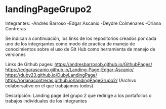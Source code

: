# landingPageGrupo2
Integrantes:
-Andrés Barroso
-Edgar Ascanio
-Deydre Colmenares
-Oriana Contreras 

Se indican a continuación, los links de los repositorios creados por cada uno de los integrqantes como modo de practica de manejo de conocimientos sobre el uso de Git Hub como herramienta de manejo de versiones

Links de Github pages:
https://andresbarrosob.github.io/GithubPages/
https://edgarascanio.github.io/Landing-Page-Edgar-Ascanio/
https://duby23.github.io/DubyLandingPage/
https://orianacontreras.github.io/landingPageGrupo2/ (Archivo colaborsativo en el que trabajamos todos)

Descripción:
Landing page del grupo 2 que redirige a los portafolios o trabajos individuales de los integrantes

